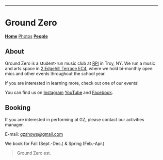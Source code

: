 ---
# Ground Zero

**[Home](./index.md)** [Photos](./photos.md) **[People](./members.md)**

## About

Ground Zero is a student-run music club at [RPI](http://rpi.edu/) in Troy, NY. We run a music and arts space in [2 Edgehill Terrace EC4](https://goo.gl/maps/TicP5Nam3wT1xrmH8), where we hold bi-monthly open mics and other events throughout the school year.

If you are interested in learning more, check out one of our events!

You can find us on [Instagram](https://www.instagram.com/gzbasement/) [YouTube](https://www.youtube.com/user/groundzerobasement) and [Facebook](https://www.facebook.com/groups/970264556341377/).

## Booking

If you are interested in performing at GZ, please contact our activities manager.

E-mail: gzshows@gmail.com

We book for Fall (Sept.-Dec.) & Spring (Feb.-Apr.)


> Ground Zero est. 
